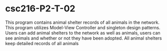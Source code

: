 # csc216-P2-T-02
This program contains animal shelter records of all animals in the network. This program utilizes Model-View Controller and singleton design patterns. Users can add animal shelters to the network as well as animals, users can see animals and whether or not they have been adopted. All animal shelters keep detailed records of all animals
